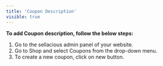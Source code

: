 ```yaml
---
title: 'Coupon Description'
visible: true
---
```


**To add Coupon description, follow the below steps:**

1. Go to the sellacious admin panel of your website.
2. Go to Shop and select Coupons from the drop-down menu.
3. To create a new coupon, click on new button.
